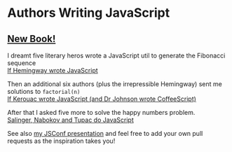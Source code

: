 # Authors Writing JavaScript

## [New Book!](http://anguscroll.com/hemingway)


I dreamt five literary heros wrote a JavaScript util to generate the Fibonacci sequence  
[If Hemingway wrote JavaScript](http://byfat.xxx/if-hemingway-wrote-javascript)


Then an additional six authors (plus the irrepressible Hemingway) sent me solutions to `factorial(n)`  
[If Kerouac wrote JavaScript (and Dr Johnson wrote CoffeeScript)](http://blog.anguscroll.com/if-kerouac-wrote-javascript)    

After that I asked five more to solve the happy numbers problem.  
[Salinger, Nabokov and Tupac do JavaScript](http://blog.anguscroll.com/tupac-does-javascript)

See also [my JSConf presentation](https://speakerdeck.com/anguscroll/javascript-is-literature-is-javascript) and feel free to add your own pull requests as the inspiration takes you!
